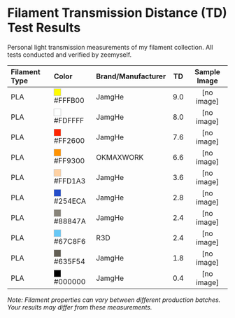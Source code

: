 # Filament Transmission Distance (TD) Test Results

Personal light transmission measurements of my filament collection. All tests conducted and verified by zeemyself.

| Filament Type | Color                                                                                                              | Brand/Manufacturer | TD  | Sample Image |
| :------------ | :----------------------------------------------------------------------------------------------------------------- | :----------------- | :-: | :----------: |
| PLA           | <span style="display:inline-block;width:15px;height:15px;background:#FFFB00;border:1px solid #ccc"></span> #FFFB00 | JamgHe             | 9.0 |  [no image]  |
| PLA           | <span style="display:inline-block;width:15px;height:15px;background:#FDFFFF;border:1px solid #ccc"></span> #FDFFFF | JamgHe             | 8.0 |  [no image]  |
| PLA           | <span style="display:inline-block;width:15px;height:15px;background:#FF2600;border:1px solid #ccc"></span> #FF2600 | JamgHe             | 7.6 |  [no image]  |
| PLA           | <span style="display:inline-block;width:15px;height:15px;background:#FF9300;border:1px solid #ccc"></span> #FF9300 | OKMAXWORK          | 6.6 |  [no image]  |
| PLA           | <span style="display:inline-block;width:15px;height:15px;background:#FFD1A3;border:1px solid #ccc"></span> #FFD1A3 | JamgHe             | 3.6 |  [no image]  |
| PLA           | <span style="display:inline-block;width:15px;height:15px;background:#254ECA;border:1px solid #ccc"></span> #254ECA | JamgHe             | 2.8 |  [no image]  |
| PLA           | <span style="display:inline-block;width:15px;height:15px;background:#88847A;border:1px solid #ccc"></span> #88847A | JamgHe             | 2.4 |  [no image]  |
| PLA           | <span style="display:inline-block;width:15px;height:15px;background:#67C8F6;border:1px solid #ccc"></span> #67C8F6 | R3D                | 2.4 |  [no image]  |
| PLA           | <span style="display:inline-block;width:15px;height:15px;background:#635F54;border:1px solid #ccc"></span> #635F54 | JamgHe             | 1.8 |  [no image]  |
| PLA           | <span style="display:inline-block;width:15px;height:15px;background:#000000;border:1px solid #ccc"></span> #000000 | JamgHe             | 0.4 |  [no image]  |

*Note: Filament properties can vary between different production batches. Your results may differ from these measurements.*
